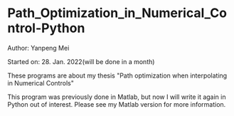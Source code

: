 # Path_Optimization_in_Numerical_Control-Python

Author: Yanpeng Mei

Started on: 28. Jan. 2022(will be done in a month)

These programs are about my thesis "Path optimization when interpolating in Numerical Controls"

This program was previously done in Matlab, but now I will write it again in Python out of interest. Please see my Matlab version for more information.
